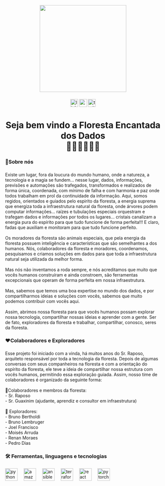 <div align="center">
  <img height="280" src="http://media.geekfoxlab.com.br/nerdblog/wp-content/uploads/2025/09/24090627/wallpaper_mrfox2.png"  />
</div>

###

<div align="center">
  <img src="https://img.shields.io/static/v1?message=LinkedIn&logo=linkedin&label=&color=0077B5&logoColor=white&labelColor=&style=for-the-badge" height="25" alt="linkedin logo"  />
  <img src="https://img.shields.io/static/v1?message=Youtube&logo=youtube&label=&color=FF0000&logoColor=white&labelColor=&style=for-the-badge" height="25" alt="youtube logo"  />
  <img src="https://img.shields.io/static/v1?message=Twitter&logo=twitter&label=&color=1DA1F2&logoColor=white&labelColor=&style=for-the-badge" height="25" alt="twitter logo"  />
</div>

###

<h1 align="center">Seja bem vindo a Floresta Encantada dos Dados <br>🌳🦊🐯🐺🍄🌳</h1>

###

<h3 align="left">🌳Sobre nós</h3>

###

<p align="left">Existe um lugar, fora da loucura do mundo humano, onde a natureza, a tecnologia e a magia se fundem... nesse lugar, dados, informações, previsões e automações são trafegados, transformados e realizados de forma única, coordenada, com mínimo de falha e com harmonia e paz onde todos trabalham em prol da continuidade da informação. Aqui, somos regidos, orientados e guiados pelo espirito da floresta, a energia suprema que energiza toda a infraestrutura natural da floresta, onde árvores podem computar informações... raízes e tubulações especiais orquestram e trafegam dados e informações por todos os lugares... cristais canalizam a energia pura do espírito para que tudo funcione de forma perfeita!!! E claro, fadas que auxiliam e monitoram para que tudo funcione perfeito.<br><br>Os moradores da floresta são animais especiais, que pela energia da floresta possuem inteligência e características que são semelhantes a dos humanos. Nós, colaboradores da floresta e moradores, coordenamos, pesquisamos e criamos soluções em dados para que toda a infraestrutura natural seja utilizada da melhor forma.<br><br>Mas nós não inventamos a roda sempre, e nós acreditamos que muito que vocês humanos construíram e ainda constroem, são ferramentas excepcionais que operam de forma perfeita em nossa infraestrutura.<br><br>Mas, sabemos que temos uma boa expertise no mundo dos dados, e por compartilharmos ideias e soluções com  vocês, sabemos que muito podemos contribuir com vocês aqui.<br><br>Assim, abrimos nossa floresta para que vocês humanos possam explorar nossa tecnologia, compartilhar nossas ideias e aprender com a gente. Ser de fato, exploradores da floresta e trabalhar, compartilhar, conosco, seres da floresta.</p>

###

<h3 align="left">❤️Colaboradores e Exploradores</h3>

###

<p align="left">Esse projeto foi iniciado com a vinda, há muitos anos do Sr. Raposo, arquiteto responsável por toda a tecnologia da floresta. Depois de algumas conversas com seus companheiros na floresta e com a orientação do espírito da floresta, ele teve a ideia de compartilhar nossa estrutura com vocês humanos, permitindo essa exploração guiada. Assim, nosso time de colaboradores é organizado da seguinte forma:<br><br>🌳Colaboradores e membros da floresta:<br>- Sr. Raposo<br>- Sr. Guaxinim (ajudante, aprendiz e consultor em infraestrutura)<br><br>🙋 Exploradores:<br>- Bruno Bertholdi<br>- Bruno Lembruger<br>- Joel Francisco<br>- Moisés Arruda<br>- Renan Moraes<br>- Pedro Dias</p>

###

<h3 align="left">🛠 Ferramentas, linguagens e tecnologias</h3>

###

<div align="left">
  <img src="https://cdn.jsdelivr.net/gh/devicons/devicon/icons/python/python-original.svg" height="40" alt="python logo"  />
  <img width="12" />
  <img src="https://cdn.jsdelivr.net/gh/devicons/devicon/icons/amazonwebservices/amazonwebservices-line-wordmark.svg" height="40" alt="amazonwebservices logo"  />
  <img width="12" />
  <img src="https://cdn.jsdelivr.net/gh/devicons/devicon/icons/ansible/ansible-original.svg" height="40" alt="ansible logo"  />
  <img width="12" />
  <img src="https://cdn.jsdelivr.net/gh/devicons/devicon/icons/terraform/terraform-original.svg" height="40" alt="terraform logo"  />
  <img width="12" />
  <img src="https://cdn.jsdelivr.net/gh/devicons/devicon/icons/react/react-original.svg" height="40" alt="react logo"  />
  <img width="12" />
  <img src="https://cdn.jsdelivr.net/gh/devicons/devicon/icons/pytorch/pytorch-original.svg" height="40" alt="pytorch logo"  />
</div>

###